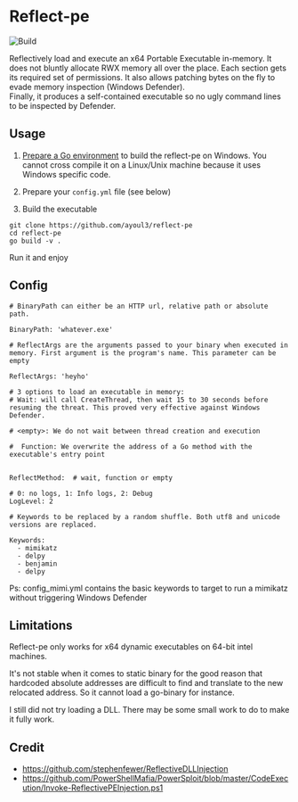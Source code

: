 # Reflect-pe
![Build](https://github.com/ayoul3/reflect-pe/workflows/Go/badge.svg)  

Reflectively load and execute an x64 Portable Executable in-memory. It does not bluntly allocate RWX memory all over the place. Each section gets its required set of permissions.   It also allows patching bytes on the fly to evade memory inspection (Windows Defender).  
Finally, it produces a self-contained executable so no ugly command lines to be inspected by Defender.  

## Usage  
1. [Prepare a Go environment](https://golang.org/dl/) to build the reflect-pe on Windows. You cannot cross compile it on a Linux/Unix machine because it uses Windows specific code.  

2. Prepare your `config.yml` file (see below)

3. Build the executable
```
git clone https://github.com/ayoul3/reflect-pe
cd reflect-pe
go build -v .
```
Run it and enjoy

## Config
```
# BinaryPath can either be an HTTP url, relative path or absolute path.

BinaryPath: 'whatever.exe'

# ReflectArgs are the arguments passed to your binary when executed in memory. First argument is the program's name. This parameter can be empty

ReflectArgs: 'heyho'

# 3 options to load an executable in memory:
# Wait: will call CreateThread, then wait 15 to 30 seconds before resuming the threat. This proved very effective against Windows Defender.

# <empty>: We do not wait between thread creation and execution

#  Function: We overwrite the address of a Go method with the executable's entry point


ReflectMethod:  # wait, function or empty

# 0: no logs, 1: Info logs, 2: Debug
LogLevel: 2

# Keywords to be replaced by a random shuffle. Both utf8 and unicode versions are replaced.

Keywords:
  - mimikatz
  - delpy
  - benjamin
  - delpy
```
Ps: config_mimi.yml contains the basic keywords to target to run a mimikatz without triggering Windows Defender

## Limitations
Reflect-pe only works for x64 dynamic executables on 64-bit intel machines.  

It's not stable when it comes to static binary for the good reason that hardcoded absolute addresses are difficult to find and translate to the new relocated address. So it cannot load a go-binary for instance.  

I still did not try loading a DLL. There may be some small work to do to make it fully work.  


## Credit
* https://github.com/stephenfewer/ReflectiveDLLInjection  
* https://github.com/PowerShellMafia/PowerSploit/blob/master/CodeExecution/Invoke-ReflectivePEInjection.ps1